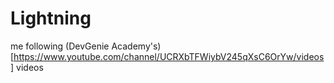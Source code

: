 # Lightning

me following (DevGenie Academy's)[https://www.youtube.com/channel/UCRXbTFWiybV245qXsC6OrYw/videos] videos
